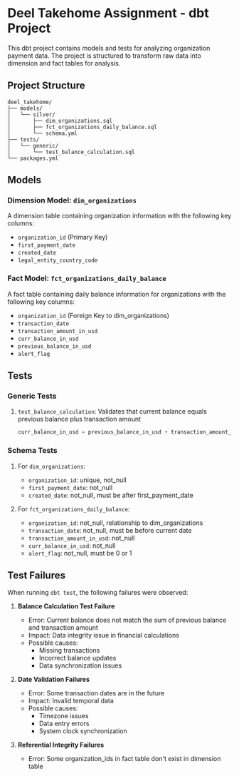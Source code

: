 # Deel Takehome Assignment - dbt Project

This dbt project contains models and tests for analyzing organization payment data. The project is structured to transform raw data into dimension and fact tables for analysis.

## Project Structure

```
deel_takehome/
├── models/
│   └── silver/
│       ├── dim_organizations.sql
│       ├── fct_organizations_daily_balance.sql
│       └── schema.yml
├── tests/
│   └── generic/
│       └── test_balance_calculation.sql
└── packages.yml
```

## Models

### Dimension Model: `dim_organizations`
A dimension table containing organization information with the following key columns:
- `organization_id` (Primary Key)
- `first_payment_date`
- `created_date`
- `legal_entity_country_code`

### Fact Model: `fct_organizations_daily_balance`
A fact table containing daily balance information for organizations with the following key columns:
- `organization_id` (Foreign Key to dim_organizations)
- `transaction_date`
- `transaction_amount_in_usd`
- `curr_balance_in_usd`
- `previous_balance_in_usd`
- `alert_flag`

## Tests

### Generic Tests
1. `test_balance_calculation`: Validates that current balance equals previous balance plus transaction amount
   ```sql
   curr_balance_in_usd = previous_balance_in_usd + transaction_amount_in_usd
   ```

### Schema Tests
1. For `dim_organizations`:
   - `organization_id`: unique, not_null
   - `first_payment_date`: not_null
   - `created_date`: not_null, must be after first_payment_date

2. For `fct_organizations_daily_balance`:
   - `organization_id`: not_null, relationship to dim_organizations
   - `transaction_date`: not_null, must be before current date
   - `transaction_amount_in_usd`: not_null
   - `curr_balance_in_usd`: not_null
   - `alert_flag`: not_null, must be 0 or 1

## Test Failures

When running `dbt test`, the following failures were observed:

1. **Balance Calculation Test Failure**
   - Error: Current balance does not match the sum of previous balance and transaction amount
   - Impact: Data integrity issue in financial calculations
   - Possible causes:
     - Missing transactions
     - Incorrect balance updates
     - Data synchronization issues

2. **Date Validation Failures**
   - Error: Some transaction dates are in the future
   - Impact: Invalid temporal data
   - Possible causes:
     - Timezone issues
     - Data entry errors
     - System clock synchronization

3. **Referential Integrity Failures**
   - Error: Some organization_ids in fact table don't exist in dimension table

